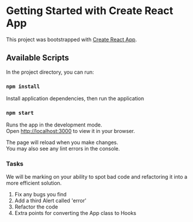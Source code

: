 # Getting Started with Create React App

This project was bootstrapped with [Create React App](https://github.com/facebook/create-react-app).

## Available Scripts

In the project directory, you can run:


### `npm install`

Install application dependencies, then run the application

### `npm start`

Runs the app in the development mode.\
Open [http://localhost:3000](http://localhost:3000) to view it in your browser.

The page will reload when you make changes.\
You may also see any lint errors in the console.

### Tasks

We will be marking on your ability to spot bad code and refactoring it into a more efficient solution.

1. Fix any bugs you find
2. Add a third Alert called 'error'
3. Refactor the code
4. Extra points for converting the App class to Hooks
